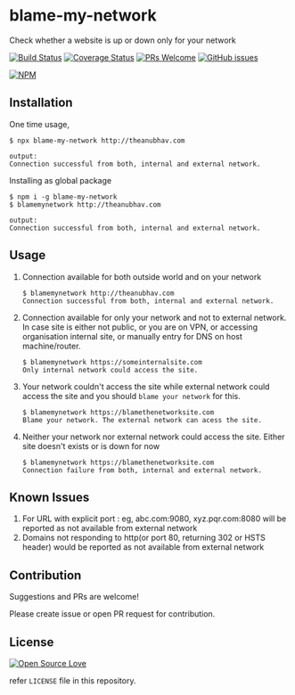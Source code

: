 # blame-my-network

Check whether a website is up or down only for your network

[![Build Status](https://travis-ci.org/anubhavsrivastava/blame-my-network.svg?branch=master)](https://travis-ci.org/anubhavsrivastava/blame-my-network)
[![Coverage Status](https://coveralls.io/repos/github/anubhavsrivastava/blame-my-network/badge.svg?branch=master)](https://coveralls.io/github/anubhavsrivastava/blame-my-network?branch=master)
[![PRs Welcome](https://img.shields.io/badge/PRs-welcome-brightgreen.svg?style=flat-square)](http://makeapullrequest.com)
[![GitHub issues](https://img.shields.io/github/issues/anubhavsrivastava/blame-my-network.svg?style=flat-square)](https://github.com/anubhavsrivastava/blame-my-network/issues)

[![NPM](https://nodei.co/npm/blame-my-network.png?downloads=true&stars=true)](https://nodei.co/npm/blame-my-network/)

## Installation

One time usage,

    $ npx blame-my-network http://theanubhav.com

    output:
    Connection successful from both, internal and external network.

Installing as global package

    $ npm i -g blame-my-network
    $ blamemynetwork http://theanubhav.com

    output:
    Connection successful from both, internal and external network.

## Usage

1.  Connection available for both outside world and on your network

        $ blamemynetwork http://theanubhav.com
        Connection successful from both, internal and external network.

2.  Connection available for only your network and not to external network. In case site is either not public, or you are on VPN, or accessing organisation internal site, or manually entry for DNS on host machine/router.

        $ blamemynetwork https://someinternalsite.com
        Only internal network could access the site.

3.  Your network couldn't access the site while external network could access the site and you should `blame your network` for this.

        $ blamemynetwork https://blamethenetworksite.com
        Blame your network. The external network can acess the site.

4.  Neither your network nor external network could access the site. Either site doesn't exists or is down for now

        $ blamemynetwork https://blamethenetworksite.com
        Connection failure from both, internal and external network.

## Known Issues

1. For URL with explicit port : eg, abc.com:9080, xyz.pqr.com:8080 will be reported as not available from external network
2. Domains not responding to http(or port 80, returning 302 or HSTS header) would be reported as not available from external network

## Contribution

Suggestions and PRs are welcome!

Please create issue or open PR request for contribution.

## License

[![Open Source Love](https://badges.frapsoft.com/os/mit/mit.svg?v=102)](LICENSE)

refer `LICENSE` file in this repository.
